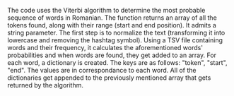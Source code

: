 The code uses the Viterbi algorithm to determine the most probable sequence of words in Romanian. 
The function returns an array of all the tokens found, along with their range (start and end position). 
It admits a string parameter. 
The first step is to normalize the text (transforming it into lowercase and removing the hashtag symbol). 
Using a TSV file containing words and their frequency, it calculates the aforementioned words' probabilities and when words are found, they get added to an array. 
For each word, a dictionary is created. 
The keys are as follows: "token", "start", "end". 
The values are in correspondance to each word. 
All of the dictionaries get appended to the previously mentioned array that gets returned by the algorithm.